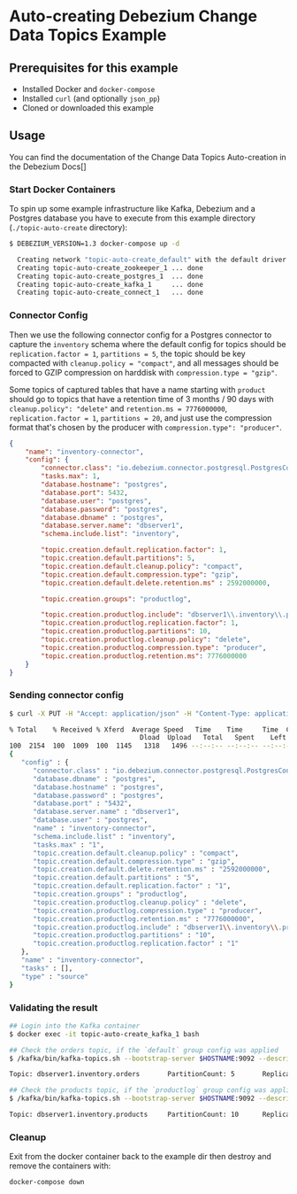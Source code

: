 # Auto-creating Debezium Change Data Topics Example

## Prerequisites for this example

- Installed Docker and `docker-compose`
- Installed `curl` (and optionally `json_pp`)
- Cloned or downloaded this example

## Usage

You can find the documentation of the Change Data Topics Auto-creation in the Debezium Docs[] 

### Start Docker Containers

To spin up some example infrastructure like Kafka, Debezium and a Postgres database you
have to execute from this example directory (`./topic-auto-create` directory):

```bash
$ DEBEZIUM_VERSION=1.3 docker-compose up -d

  Creating network "topic-auto-create_default" with the default driver
  Creating topic-auto-create_zookeeper_1 ... done
  Creating topic-auto-create_postgres_1  ... done
  Creating topic-auto-create_kafka_1     ... done
  Creating topic-auto-create_connect_1   ... done
``` 

### Connector Config

Then we use the following connector config for a Postgres connector to capture the `inventory`
schema where the default config for topics should be `replication.factor = 1`, `partitions = 5`,
the topic should be key compacted with `cleanup.policy = "compact"`, and all messages should
be forced to GZIP compression on harddisk with `compression.type = "gzip"`.

Some topics of captured tables that have a name starting with `product` should go to topics
that have a retention time of 3 months / 90 days with `cleanup.policy": "delete"` and
`retention.ms = 7776000000`, `replication.factor = 1`, `partitions = 20`, and just use the
compression format that's chosen by the producer with `compression.type": "producer"`.

```json
{
    "name": "inventory-connector",
    "config": {
        "connector.class": "io.debezium.connector.postgresql.PostgresConnector",
        "tasks.max": 1,
        "database.hostname": "postgres",
        "database.port": 5432,
        "database.user": "postgres",
        "database.password": "postgres",
        "database.dbname" : "postgres",
        "database.server.name": "dbserver1",
        "schema.include.list": "inventory",

        "topic.creation.default.replication.factor": 1,
        "topic.creation.default.partitions": 5,
        "topic.creation.default.cleanup.policy": "compact",
        "topic.creation.default.compression.type": "gzip",
        "topic.creation.default.delete.retention.ms" : 2592000000,

        "topic.creation.groups": "productlog",

        "topic.creation.productlog.include": "dbserver1\\.inventory\\.product.*",
        "topic.creation.productlog.replication.factor": 1,
        "topic.creation.productlog.partitions": 10,
        "topic.creation.productlog.cleanup.policy": "delete",
        "topic.creation.productlog.compression.type": "producer",
        "topic.creation.productlog.retention.ms": 7776000000
    }
}
```

### Sending connector config

```bash
$ curl -X PUT -H "Accept: application/json" -H "Content-Type: application/json" -d @connector.json "http://localhost:8083/connectors/inventory-connector/config" | json_pp

% Total    % Received % Xferd  Average Speed   Time    Time     Time  Current
                                 Dload  Upload   Total   Spent    Left  Speed
100  2154  100  1009  100  1145   1318   1496 --:--:-- --:--:-- --:--:--  2815
{
   "config" : {
      "connector.class" : "io.debezium.connector.postgresql.PostgresConnector",
      "database.dbname" : "postgres",
      "database.hostname" : "postgres",
      "database.password" : "postgres",
      "database.port" : "5432",
      "database.server.name" : "dbserver1",
      "database.user" : "postgres",
      "name" : "inventory-connector",
      "schema.include.list" : "inventory",
      "tasks.max" : "1",
      "topic.creation.default.cleanup.policy" : "compact",
      "topic.creation.default.compression.type" : "gzip",
      "topic.creation.default.delete.retention.ms" : "2592000000",
      "topic.creation.default.partitions" : "5",
      "topic.creation.default.replication.factor" : "1",
      "topic.creation.groups" : "productlog",
      "topic.creation.productlog.cleanup.policy" : "delete",
      "topic.creation.productlog.compression.type" : "producer",
      "topic.creation.productlog.retention.ms" : "7776000000",
      "topic.creation.productlog.include" : "dbserver1\\.inventory\\.product.*",
      "topic.creation.productlog.partitions" : "10",
      "topic.creation.productlog.replication.factor" : "1"
   },
   "name" : "inventory-connector",
   "tasks" : [],
   "type" : "source"
}
``` 

### Validating the result

```bash
## Login into the Kafka container
$ docker exec -it topic-auto-create_kafka_1 bash

## Check the orders topic, if the `default` group config was applied
$ /kafka/bin/kafka-topics.sh --bootstrap-server $HOSTNAME:9092 --describe --topic dbserver1.inventory.orders

Topic: dbserver1.inventory.orders       PartitionCount: 5       ReplicationFactor: 1    Configs: compression.type=gzip,cleanup.policy=compact,segment.bytes=1073741824,delete.retention.ms=2592000000

## Check the products topic, if the `productlog` group config was applied
$ /kafka/bin/kafka-topics.sh --bootstrap-server $HOSTNAME:9092 --describe --topic dbserver1.inventory.products

Topic: dbserver1.inventory.products     PartitionCount: 10      ReplicationFactor: 1    Configs: compression.type=producer,cleanup.policy=delete,segment.bytes=1073741824,retention.ms=7776000000
```

### Cleanup

Exit from the docker container back to the example dir then destroy and remove the containers with: 

```bash
docker-compose down
```
